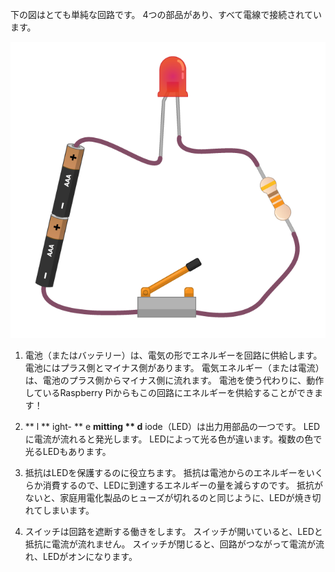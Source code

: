 下の図はとても単純な回路です。 4つの部品があり、すべて電線で接続されています。

![単純な回路](images/simple-circuit.png)

1. 電池（またはバッテリー）は、電気の形でエネルギーを回路に供給します。 電池にはプラス側とマイナス側があります。 電気エネルギー（または電流）は、電池のプラス側からマイナス側に流れます。 電池を使う代わりに、動作しているRaspberry Piからもこの回路にエネルギーを供給することができます！

1. ** l ** ight- ** e **mitting ** d** iode（LED）は出力用部品の一つです。 LEDに電流が流れると発光します。 LEDによって光る色が違います。複数の色で光るLEDもあります。

1. 抵抗はLEDを保護するのに役立ちます。 抵抗は電池からのエネルギーをいくらか消費するので、LEDに到達するエネルギーの量を減らすのです。 抵抗がないと、家庭用電化製品のヒューズが切れるのと同じように、LEDが焼き切れてしまいます。

1. スイッチは回路を遮断する働きをします。 スイッチが開いていると、LEDと抵抗に電流が流れません。 スイッチが閉じると、回路がつながって電流が流れ、LEDがオンになります。
